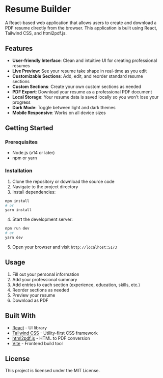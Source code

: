 # Resume Builder

A React-based web application that allows users to create and download a PDF resume directly from the browser. This application is built using React, Tailwind CSS, and html2pdf.js.

## Features

- **User-friendly Interface**: Clean and intuitive UI for creating professional resumes
- **Live Preview**: See your resume take shape in real-time as you edit
- **Customizable Sections**: Add, edit, and reorder standard resume sections
- **Custom Sections**: Create your own custom sections as needed
- **PDF Export**: Download your resume as a professional PDF document
- **Local Storage**: Your resume data is saved locally so you won't lose your progress
- **Dark Mode**: Toggle between light and dark themes
- **Mobile Responsive**: Works on all device sizes

## Getting Started

### Prerequisites

- Node.js (v14 or later)
- npm or yarn

### Installation

1. Clone the repository or download the source code
2. Navigate to the project directory
3. Install dependencies:

```bash
npm install
# or
yarn install
```

4. Start the development server:

```bash
npm run dev
# or
yarn dev
```

5. Open your browser and visit `http://localhost:5173`

## Usage

1. Fill out your personal information
2. Add your professional summary
3. Add entries to each section (experience, education, skills, etc.)
4. Reorder sections as needed
5. Preview your resume
6. Download as PDF

## Built With

- [React](https://reactjs.org/) - UI library
- [Tailwind CSS](https://tailwindcss.com/) - Utility-first CSS framework
- [html2pdf.js](https://github.com/eKoopmans/html2pdf.js) - HTML to PDF conversion
- [Vite](https://vitejs.dev/) - Frontend build tool

## License

This project is licensed under the MIT License.
